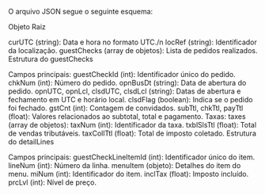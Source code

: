 O arquivo JSON segue o seguinte esquema:

Objeto Raiz

curUTC (string): Data e hora no formato UTC./n
locRef (string): Identificador da localização.
guestChecks (array de objetos): Lista de pedidos realizados.
Estrutura do guestChecks

Campos principais:
guestCheckId (int): Identificador único do pedido.
chkNum (int): Número do pedido.
opnBusDt (string): Data de abertura do pedido.
opnUTC, opnLcl, clsdUTC, clsdLcl (string): Datas de abertura e fechamento em UTC e horário local.
clsdFlag (boolean): Indica se o pedido foi fechado.
gstCnt (int): Contagem de convidados.
subTtl, chkTtl, payTtl (float): Valores relacionados ao subtotal, total e pagamento.
Taxas:
taxes (array de objetos):
taxNum (int): Identificador da taxa.
txblSlsTtl (float): Total de vendas tributáveis.
taxCollTtl (float): Total de imposto coletado.
Estrutura do detailLines

Campos principais:
guestCheckLineItemId (int): Identificador único do item.
lineNum (int): Número da linha.
menuItem (objeto): Detalhes do item do menu.
miNum (int): Identificador do item.
inclTax (float): Imposto incluído.
prcLvl (int): Nível de preço.
